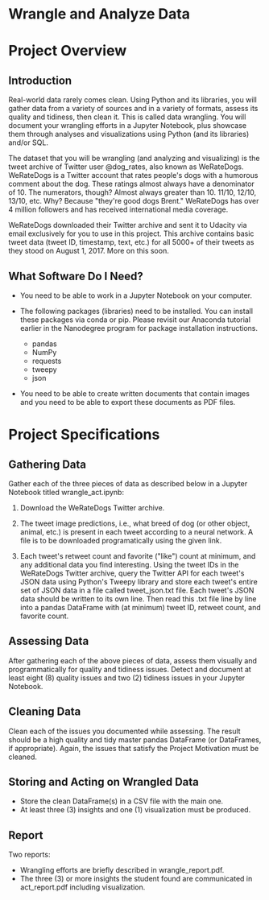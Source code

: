 # Wrangle and Analyze Data

# Project Overview
## Introduction
Real-world data rarely comes clean. Using Python and its libraries, you will gather data from a variety of sources and in a variety of formats, assess its quality and tidiness, then clean it. This is called data wrangling. You will document your wrangling efforts in a Jupyter Notebook, plus showcase them through analyses and visualizations using Python (and its libraries) and/or SQL.

The dataset that you will be wrangling (and analyzing and visualizing) is the tweet archive of Twitter user @dog_rates, also known as WeRateDogs. WeRateDogs is a Twitter account that rates people's dogs with a humorous comment about the dog. These ratings almost always have a denominator of 10. The numerators, though? Almost always greater than 10. 11/10, 12/10, 13/10, etc. Why? Because "they're good dogs Brent." WeRateDogs has over 4 million followers and has received international media coverage.

WeRateDogs downloaded their Twitter archive and sent it to Udacity via email exclusively for you to use in this project. This archive contains basic tweet data (tweet ID, timestamp, text, etc.) for all 5000+ of their tweets as they stood on August 1, 2017. More on this soon.

## What Software Do I Need?

- You need to be able to work in a Jupyter Notebook on your computer.
- The following packages (libraries) need to be installed. You can install these packages via conda or pip. Please revisit our Anaconda tutorial earlier in the Nanodegree program for package installation instructions.
   - pandas
  - NumPy
  - requests
  - tweepy
  - json

- You need to be able to create written documents that contain images and you need to be able to export these documents as PDF files. 

# Project Specifications

## Gathering Data
Gather each of the three pieces of data as described below in a Jupyter Notebook titled wrangle_act.ipynb:

1. Download the WeRateDogs Twitter archive. 

2. The tweet image predictions, i.e., what breed of dog (or other object, animal, etc.) is present in each tweet according to a neural network. A file is to be downloaded programatically using the given link.

2. Each tweet's retweet count and favorite ("like") count at minimum, and any additional data you find interesting. Using the tweet IDs in the WeRateDogs Twitter archive, query the Twitter API for each tweet's JSON data using Python's Tweepy library and store each tweet's entire set of JSON data in a file called tweet_json.txt file. Each tweet's JSON data should be written to its own line. Then read this .txt file line by line into a pandas DataFrame with (at minimum) tweet ID, retweet count, and favorite count.

## Assessing Data
After gathering each of the above pieces of data, assess them visually and programmatically for quality and tidiness issues. Detect and document at least eight (8) quality issues and two (2) tidiness issues in your Jupyter Notebook. 

## Cleaning Data
Clean each of the issues you documented while assessing.  The result should be a high quality and tidy master pandas DataFrame (or DataFrames, if appropriate). Again, the issues that satisfy the Project Motivation must be cleaned.

## Storing and Acting on Wrangled Data
- Store the clean DataFrame(s) in a CSV file with the main one. 
- At least three (3) insights and one (1) visualization must be produced.

## Report
Two reports:
- Wrangling efforts are briefly described in wrangle_report.pdf.
- The three (3) or more insights the student found are communicated in act_report.pdf including visualization.
